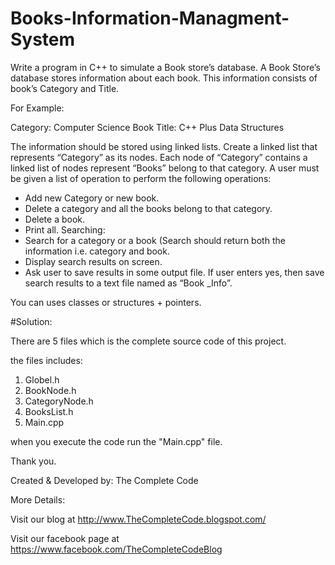 # Books-Information-Managment-System

Write a program in C++ to simulate a Book store’s database. A Book Store’s database stores information about each book. This information consists of book’s Category and Title.

For Example:

Category: Computer Science
Book Title: C++ Plus Data Structures

The information should be stored using linked lists. Create a linked list that represents “Category” as its nodes. Each node of “Category” contains a linked list of nodes represent “Books” belong to that category. A user must be given a list of operation to perform the following operations:

* Add new Category or new book. 
* Delete a category and all the books belong to that category. 
* Delete a book. 
* Print all. 
Searching: 
* Search for a category or a book (Search should return both the information i.e. category and book.
* Display search results on screen.
* Ask user to save results in some output file. If user enters yes, then save search results to a text file named as “Book _Info”.

You can uses classes or structures + pointers.


#Solution:

There are 5 files which is the complete source code of this project.

the files includes:
1. Globel.h
2. BookNode.h
3. CategoryNode.h
4. BooksList.h
5. Main.cpp

when you execute the code run the "Main.cpp" file.

Thank you.

Created & Developed by: The Complete Code

More Details:

Visit our blog at http://www.TheCompleteCode.blogspot.com/

Visit our facebook page at https://www.facebook.com/TheCompleteCodeBlog




